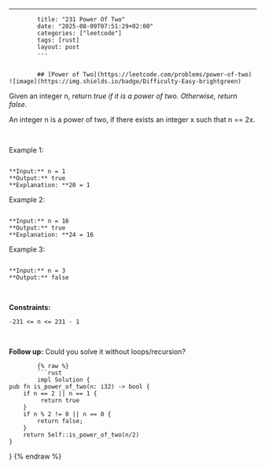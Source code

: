 ---
            title: "231 Power Of Two"
            date: "2025-08-09T07:51:29+02:00"
            categories: ["leetcode"]
            tags: [rust]
            layout: post
            ---
            

            ## [Power of Two](https://leetcode.com/problems/power-of-two) ![image](https://img.shields.io/badge/Difficulty-Easy-brightgreen)

Given an integer n, return *true if it is a power of two. Otherwise, return false*.

An integer n is a power of two, if there exists an integer x such that n == 2x.

 

Example 1:

```

**Input:** n = 1
**Output:** true
**Explanation: **20 = 1

```

Example 2:

```

**Input:** n = 16
**Output:** true
**Explanation: **24 = 16

```

Example 3:

```

**Input:** n = 3
**Output:** false

```

 

**Constraints:**

	-231 <= n <= 231 - 1

 

**Follow up:** Could you solve it without loops/recursion?

            {% raw %}
            ```rust
            impl Solution {
    pub fn is_power_of_two(n: i32) -> bool {
        if n == 2 || n == 1 {
             return true
        }
        if n % 2 != 0 || n == 0 {
            return false;
        }
        return Self::is_power_of_two(n/2)
    }
}
            {% endraw %}
            